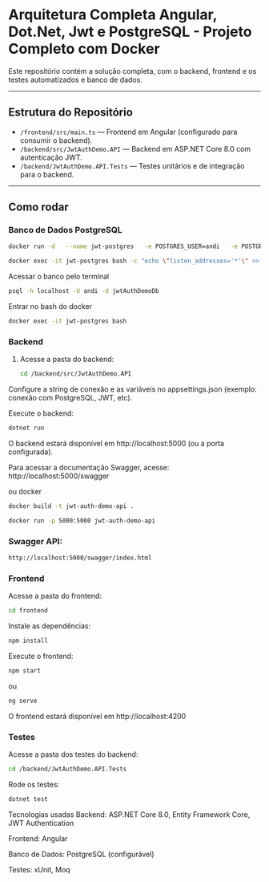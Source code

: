# Arquitetura Completa Angular, Dot.Net, Jwt e PostgreSQL - Projeto Completo com Docker

Este repositório contém a solução completa, com o backend, frontend e os testes automatizados e banco de dados.

---

## Estrutura do Repositório

- `/frontend/src/main.ts` — Frontend em Angular (configurado para consumir o backend).
- `/backend/src/JwtAuthDemo.API` — Backend em ASP.NET Core 8.0 com autenticação JWT.
- `/backend/JwtAuthDemo.API.Tests` — Testes unitários e de integração para o backend.

---

## Como rodar

### Banco de Dados PostgreSQL
```bash
docker run -d   --name jwt-postgres   -e POSTGRES_USER=andi   -e POSTGRES_PASSWORD=suaSenhaSegura123   -e POSTGRES_DB=jwtAuthDemoDb   -p 5432:5432   postgres
```
```bash
docker exec -it jwt-postgres bash -c "echo \"listen_addresses='*'\" >> /var/lib/postgresql/data/postgresql.conf"
```
Acessar o banco pelo terminal
   ```bash
   psql -h localhost -U andi -d jwtAuthDemoDb
   ```
Entrar no bash do docker
   ```bash
   docker exec -it jwt-postgres bash
   ```
### Backend

1. Acesse a pasta do backend:

   ```bash
   cd /backend/src/JwtAuthDemo.API
    ```
Configure a string de conexão e as variáveis no appsettings.json (exemplo: conexão com PostgreSQL, JWT, etc).

Execute o backend:

```bash
dotnet run
```
O backend estará disponível em http://localhost:5000 (ou a porta configurada).

Para acessar a documentação Swagger, acesse: http://localhost:5000/swagger

ou docker
   ```bash
   docker build -t jwt-auth-demo-api .
   ```
   ```bash
   docker run -p 5000:5000 jwt-auth-demo-api
   ```
### Swagger API:
   ```bash
   http://localhost:5000/swagger/index.html
   ```

### Frontend
Acesse a pasta do frontend:

   ```bash
   cd frontend
   ```

Instale as dependências:
   ```bash
   npm install
   ```

Execute o frontend:
   ```bash
   npm start
   ```
ou
   ```bash
   ng serve
   ```

O frontend estará disponível em http://localhost:4200

### Testes
Acesse a pasta dos testes do backend:

   ```bash
   cd /backend/JwtAuthDemo.API.Tests
   ```

Rode os testes:
   ```bash
   dotnet test
   ```

Tecnologias usadas
Backend: ASP.NET Core 8.0, Entity Framework Core, JWT Authentication

Frontend: Angular

Banco de Dados: PostgreSQL (configurável)

Testes: xUnit, Moq


